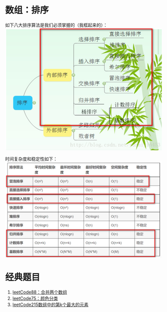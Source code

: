 # 数组：排序
如下八大排序算法是我们必须掌握的（我框起来的）：
![](./img/2023-01-02-00-48-02.png)

时间复杂度和稳定性如下：
![](./img/2023-01-02-00-50-42.png)
# 经典题目

1. [leetCode88：合并两个数组](./problem/leetcode88%E5%90%88%E5%B9%B6%E4%B8%A4%E4%B8%AA%E6%9C%89%E5%BA%8F%E6%95%B0%E7%BB%84.md)
2. [leetCode75：颜色分类](./problem/leetcode75%E9%A2%9C%E8%89%B2%E5%88%86%E7%B1%BB.md)
3. [leetCode215数组中的第k个最大的元素](./problem/leetcode215数组中的第k个最大的元素.md)